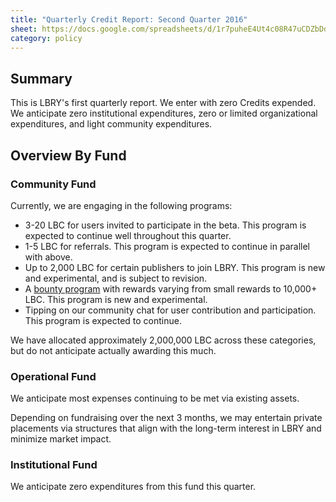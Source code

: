 ```yaml
---
title: "Quarterly Credit Report: Second Quarter 2016"
sheet: https://docs.google.com/spreadsheets/d/1r7puheE4Ut4c08R47uCDZbDdMHAoQa0WDqw470gjMIw/edit#gid=0
category: policy
---
```


## Summary

This is LBRY's first quarterly report. We enter with zero Credits expended. We anticipate zero institutional expenditures, zero or limited organizational expenditures, and light community expenditures.

## Overview By Fund

### Community Fund

Currently, we are engaging in the following programs:
- 3-20 LBC for users invited to participate in the beta. This program is expected to continue well throughout this quarter.
- 1-5 LBC for referrals. This program is expected to continue in parallel with above.
- Up to 2,000 LBC for certain publishers to join LBRY. This program is new and experimental, and is subject to revision.
- A [bounty program](/bounty) with rewards varying from small rewards to 10,000+ LBC. This program is new and experimental.
- Tipping on our community chat for user contribution and participation. This program is expected to continue.

We have allocated approximately 2,000,000 LBC across these categories, but do not anticipate actually awarding this much.

### Operational Fund

We anticipate most expenses continuing to be met via existing assets.

Depending on fundraising over the next 3 months, we may entertain private placements via structures that align with the long-term interest in LBRY and minimize market impact.

### Institutional Fund

We anticipate zero expenditures from this fund this quarter.
